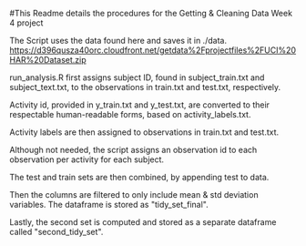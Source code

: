 #This Readme details the procedures for the Getting & Cleaning Data Week 4 project

The Script uses the data found here and saves it in ./data.
https://d396qusza40orc.cloudfront.net/getdata%2Fprojectfiles%2FUCI%20HAR%20Dataset.zip

run_analysis.R first assigns subject ID, found in subject_train.txt and subject_text.txt, to the observations in train.txt and test.txt, respectively. 

Activity id, provided in y_train.txt and y_test.txt, are converted to their respectable human-readable forms, based on activity_labels.txt.

Activity labels are then assigned to observations in train.txt and test.txt.

Although not needed, the script assigns an observation id to each observation per activity for each subject.

The test and train sets are then combined, by appending test to data.

Then the columns are filtered to only include mean & std deviation variables. The dataframe is stored as "tidy_set_final".

Lastly, the second set is computed and stored as a separate dataframe called "second_tidy_set".
